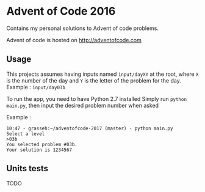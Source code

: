 # Advent of Code 2016

Contains my personal solutions to Advent of code problems.

Advent of code is hosted on http://adventofcode.com

## Usage

This projects assumes having inputs named ```input/dayXY``` at the root, where ```X``` is the number of the day and ```Y``` is the letter of the problem for the day.
Example : ```input/day03b```

To run the app, you need to have Python 2.7 installed
Simply run ```python main.py```, then input the desired problem number when asked 

Example : 
```
10:47 - grasseh:~/adventofcode-2017 (master) - python main.py
Select a level
>03b
You selected problem #03b.
Your solution is 1234567
```

## Units tests

TODO
